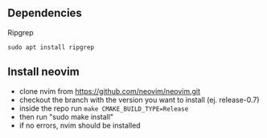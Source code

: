 

## Dependencies

Ripgrep

```
sudo apt install ripgrep
```




## Install neovim
- clone nvim from https://github.com/neovim/neovim.git
- checkout the branch with the version you want to install (ej. release-0.7)
- inside the repo run ``` make CMAKE_BUILD_TYPE=Release ```
- then run "sudo make install"
- if no errors, nvim should be installed
